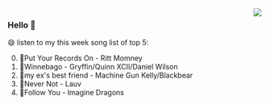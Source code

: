 <img align="right"  src="https://github-readme-stats.vercel.app/api/top-langs/?username=kvnZero" />

### Hello 👋

😄 listen to my this week song list of top 5:

0. 🌈Put Your Records On - Ritt Momney
1. 🌈Winnebago - Gryffin/Quinn XCII/Daniel Wilson
2. 🌈my ex's best friend - Machine Gun Kelly/Blackbear
3. 🌈Never Not - Lauv
4. 🌈Follow You - Imagine Dragons

